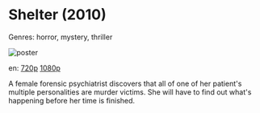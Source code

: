 # Shelter (2010)

Genres: horror, mystery, thriller

![poster](http://image.tmdb.org/t/p/w500/iFtUI5KB83bXTk23kB2ldoOQX8z.jpg)

en:
  [720p](magnet:?xt=urn:btih:31F35CB692CBD27C84016AA269888B467652FD0E&tr=udp://glotorrents.pw:6969/announce&tr=udp://tracker.opentrackr.org:1337/announce&tr=udp://torrent.gresille.org:80/announce&tr=udp://tracker.openbittorrent.com:80&tr=udp://tracker.coppersurfer.tk:6969&tr=udp://tracker.leechers-paradise.org:6969&tr=udp://p4p.arenabg.ch:1337&tr=udp://tracker.internetwarriors.net:1337)
  [1080p](magnet:?xt=urn:btih:D6AA68ABEE81E4929D9324D8BBD57438EA10EB19&tr=udp://glotorrents.pw:6969/announce&tr=udp://tracker.opentrackr.org:1337/announce&tr=udp://torrent.gresille.org:80/announce&tr=udp://tracker.openbittorrent.com:80&tr=udp://tracker.coppersurfer.tk:6969&tr=udp://tracker.leechers-paradise.org:6969&tr=udp://p4p.arenabg.ch:1337&tr=udp://tracker.internetwarriors.net:1337)
  


A female forensic psychiatrist discovers that all of one of her patient's multiple personalities are murder victims. She will have to find out what's happening before her time is finished.